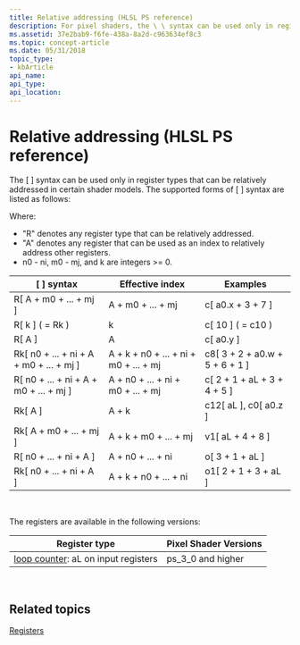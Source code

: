 ```yaml
---
title: Relative addressing (HLSL PS reference)
description: For pixel shaders, the \ \ syntax can be used only in register types that can be relatively addressed in certain shader models.
ms.assetid: 37e2bab9-f6fe-438a-8a2d-c963634ef8c3
ms.topic: concept-article
ms.date: 05/31/2018
topic_type: 
- kbArticle
api_name: 
api_type: 
api_location: 
---
```


# Relative addressing (HLSL PS reference)

The \[ \] syntax can be used only in register types that can be relatively addressed in certain shader models. The supported forms of \[ \] syntax are listed as follows:

Where:

-   "R" denotes any register type that can be relatively addressed.
-   "A" denotes any register that can be used as an index to relatively address other registers.
-   n0 - ni, m0 - mj, and k are integers >= 0.



| \[ \] syntax                              | Effective index                       | Examples                         |
|-------------------------------------------|---------------------------------------|----------------------------------|
| R\[ A + m0 + ... + mj \]                  | A + m0 + ... + mj                     | c\[ a0.x + 3 + 7 \]              |
| R\[ k \] ( = Rk )                         | k                                     | c\[ 10 \] ( = c10 )              |
| R\[ A \]                                  | A                                     | c\[ a0.y \]                      |
| Rk\[ n0 + ... + ni + A + m0 + ... + mj \] | A + k + n0 + ... + ni + m0 + ... + mj | c8\[ 3 + 2 + a0.w + 5 + 6 + 1 \] |
| R\[ n0 + ... + ni + A + m0 + ... + mj \]  | A + n0 + ... + ni + m0 + ... + mj     | c\[ 2 + 1 + aL + 3 + 4 + 5 \]    |
| Rk\[ A \]                                 | A + k                                 | c12\[ aL \], c0\[ a0.z \]        |
| Rk\[ A + m0 + ... + mj \]                 | A + k + m0 + ... + mj                 | v1\[ aL + 4 + 8 \]               |
| R\[ n0 + ... + ni + A \]                  | A + n0 + ... + ni                     | o\[ 3 + 1 + aL \]                |
| Rk\[ n0 + ... + ni + A \]                 | A + k + n0 + ... + ni                 | o1\[ 2 + 1 + 3 + aL \]           |



 

The registers are available in the following versions:



| Register type                                                                                   | Pixel Shader Versions |
|-------------------------------------------------------------------------------------------------|-----------------------|
| [loop counter](dx9-graphics-reference-asm-ps-registers-loop-counter.md): aL on input registers | ps\_3\_0 and higher   |



 

## Related topics

<dl> <dt>

[Registers](dx9-graphics-reference-asm-ps-registers.md)
</dt> </dl>

 

 




